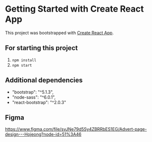 # Getting Started with Create React App

This project was bootstrapped with [Create React App](https://github.com/facebook/create-react-app).

## For starting this project

1. `npm install`
2. `npm start`

## Additional dependencies

- "bootstrap": "^5.1.3",
- "node-sass": "^6.0.1",
- "react-bootstrap": "^2.0.3"

## Figma

https://www.figma.com/file/svJNe79d5Sy4ZBRRbES1EG/Advert-page-design---Hojeong?node-id=51%3A46
